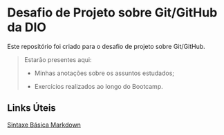 # Desafio de Projeto sobre Git/GitHub da DIO
Este repositório foi criado para o desafio de projeto sobre Git/GitHub. 

> Estarão presentes aqui:
>
> - Minhas anotações sobre os assuntos estudados;
>
> - Exercícios realizados ao longo do Bootcamp.

## Links Úteis

[Sintaxe Básica Markdown](https://www.markdownguide.org/basic-syntax/)
